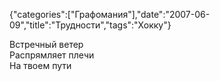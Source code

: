 {"categories":["Графомания"],"date":"2007-06-09","title":"Трудности","tags":"Хокку"}

Встречный ветер  
Распрямляет плечи  
На твоем пути
